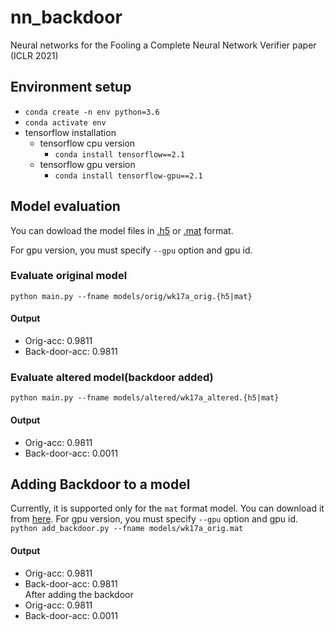 # nn_backdoor
Neural networks for the Fooling a Complete Neural Network Verifier paper (ICLR 2021)

## Environment setup
* `conda create -n env python=3.6`
* `conda activate env`
* tensorflow installation
  * tensorflow cpu version
    * `conda install tensorflow==2.1`
  * tensorflow gpu version
    * `conda install tensorflow-gpu==2.1`

## Model evaluation
You can dowload the model files in [.h5](https://github.com/szegedai/nn_backdoor/releases/download/v1.1/wk17a_models_tf2.zip) or [.mat](https://github.com/szegedai/nn_backdoor/releases/download/v1.2/wk17a_matmodels.zip) format.

For gpu version, you must specify `--gpu` option and gpu id.
### Evaluate original model
`python main.py --fname models/orig/wk17a_orig.{h5|mat}`
#### Output
* Orig-acc: 0.9811
* Back-door-acc: 0.9811

### Evaluate altered model(backdoor added)
`python main.py --fname models/altered/wk17a_altered.{h5|mat}`
#### Output
* Orig-acc: 0.9811
* Back-door-acc: 0.0011

## Adding Backdoor to a model
Currently, it is supported only for the `mat` format model. You can download it from [here](https://github.com/szegedai/nn_backdoor/releases/download/v1.2/wk17a_matmodels.zip).
For gpu version, you must specify `--gpu` option and gpu id.  
`python add_backdoor.py --fname models/wk17a_orig.mat`

#### Output
* Orig-acc: 0.9811
* Back-door-acc: 0.9811  
After adding the backdoor  
* Orig-acc: 0.9811
* Back-door-acc: 0.0011
